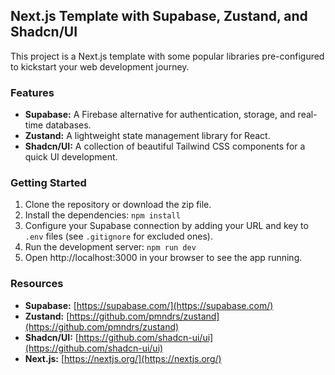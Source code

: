 ## Next.js Template with Supabase, Zustand, and Shadcn/UI

This project is a Next.js template with some popular libraries pre-configured to kickstart your web development journey.

### Features

* **Supabase:** A Firebase alternative for authentication, storage, and real-time databases.
* **Zustand:** A lightweight state management library for React.
* **Shadcn/UI:** A collection of beautiful Tailwind CSS components for a quick UI development.

### Getting Started

1. Clone the repository or download the zip file.
2. Install the dependencies: `npm install`
3. Configure your Supabase connection by adding your URL and key to `.env` files (see `.gitignore` for excluded ones).
4. Run the development server: `npm run dev`
5. Open http://localhost:3000 in your browser to see the app running.

### Resources

* **Supabase:** [https://supabase.com/](https://supabase.com/)
* **Zustand:** [https://github.com/pmndrs/zustand](https://github.com/pmndrs/zustand)
* **Shadcn/UI:** [https://github.com/shadcn-ui/ui](https://github.com/shadcn-ui/ui)
* **Next.js:** [https://nextjs.org/](https://nextjs.org/)

